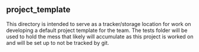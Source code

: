 ## project_template

This directory is intended to serve as a tracker/storage location for work on
developing a default project template for the team. The tests folder will be used to hold the
mess that likely will accumulate as this project is worked on and will be set up to not be tracked
by git.
